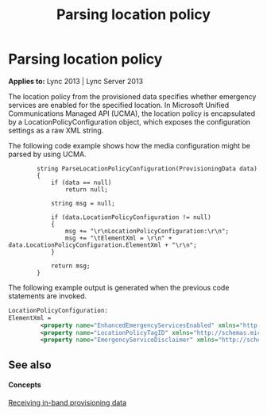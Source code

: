 ﻿---
title: Parsing location policy
TOCTitle: Parsing location policy
ms:assetid: 773c5666-2e80-47a7-8889-25fbc02f1f20
ms:mtpsurl: https://msdn.microsoft.com/en-us/library/Dn454648(v=office.15)
ms:contentKeyID: 57093267
ms.date: 07/24/2014
mtps_version: v=office.15
dev_langs:
- xml
---

# Parsing location policy


**Applies to:** Lync 2013 | Lync Server 2013

The location policy from the provisioned data specifies whether emergency services are enabled for the specified location. In Microsoft Unified Communications Managed API (UCMA), the location policy is encapsulated by a LocationPolicyConfiguration object, which exposes the configuration settings as a raw XML string.

The following code example shows how the media configuration might be parsed by using UCMA.

``` 
        string ParseLocationPolicyConfiguration(ProvisioningData data)
        {
            if (data == null)
                return null;

            string msg = null;

            if (data.LocationPolicyConfiguration != null)
            {
                msg += "\r\nLocationPolicyConfiguration:\r\n";
                msg += "\tElementXml = \r\n" + data.LocationPolicyConfiguration.ElementXml + "\r\n";
            }

            return msg;
        }

```

The following example output is generated when the previous code statements are invoked.

``` xml
LocationPolicyConfiguration:
ElementXml = 
         <property name="EnhancedEmergencyServicesEnabled" xmlns="http://schemas.microsoft.com/2006/09/sip/provisiongrouplist-notification">false</property>
         <property name="LocationPolicyTagID" xmlns="http://schemas.microsoft.com/2006/09/sip/provisiongrouplist-notification">user-tagid</property>
         <property name="EmergencyServiceDisclaimer" xmlns="http://schemas.microsoft.com/2006/09/sip/provisiongrouplist-notification">This location is used for emergency calls so please enter a location</property>
```

## See also

#### Concepts

[Receiving in-band provisioning data](receiving-in-band-provisioning-data.md)

